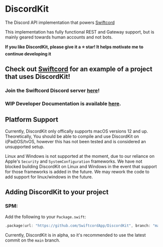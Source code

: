 # DiscordKit

The Discord API implementation that powers [Swiftcord](https://github.com/SwiftcordApp/Swiftcord)

This implementation has fully functional REST and Gateway
support, but is mainly geared towards human accounts and not bots.

**If you like DiscordKit, please give it a ⭐ star! It helps motivate
me to continue developing it**

## Check out [Swiftcord](https://github.com/SwiftcordApp/Swiftcord) for an example of a project that uses DiscordKit!

### Join the Swiftcord Discord server [here](https://discord.gg/he7n6MGDXS)!

### WIP Developer Documentation is available [here](https://swiftcordapp.github.io/DiscordKit/documentation/discordkit/).

## Platform Support

Currently, DiscordKit only offically supports macOS versions 12 and up. Theoretically, You should be able to compile and use DiscordKit on i(Pad)OS/tvOS, however this has not been tested and is considered an unsupported setup.

Linux and Windows is not supported at the moment, due to our reliance on Apple's `Security` and `SystemConfiguration` frameworks. We have not blocked building DiscordKit on Linux and Windows in the event that support for those frameworks is added in the future. We may rework the code to add support for linux/windows in the future.

## Adding DiscordKit to your project
### SPM:
Add the following to your `Package.swift`:
```swift
.package(url: "https://github.com/SwiftcordApp/DiscordKit", branch: "main"),
```
Currently, DiscordKit is in alpha, so it's recommended to use the latest commit on the `main` branch.